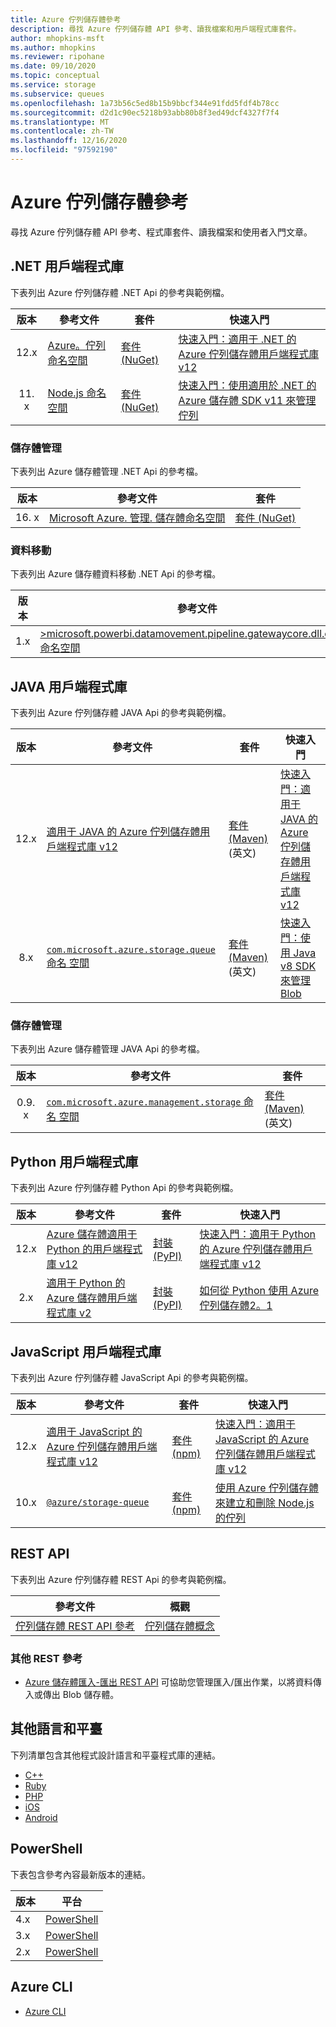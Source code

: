 ```yaml
---
title: Azure 佇列儲存體參考
description: 尋找 Azure 佇列儲存體 API 參考、讀我檔案和用戶端程式庫套件。
author: mhopkins-msft
ms.author: mhopkins
ms.reviewer: ripohane
ms.date: 09/10/2020
ms.topic: conceptual
ms.service: storage
ms.subservice: queues
ms.openlocfilehash: 1a73b56c5ed8b15b9bbcf344e91fdd5fdf4b78cc
ms.sourcegitcommit: d2d1c90ec5218b93abb80b8f3ed49dcf4327f7f4
ms.translationtype: MT
ms.contentlocale: zh-TW
ms.lasthandoff: 12/16/2020
ms.locfileid: "97592190"
---
```

# <a name="azure-queue-storage-reference"></a>Azure 佇列儲存體參考

尋找 Azure 佇列儲存體 API 參考、程式庫套件、讀我檔案和使用者入門文章。

## <a name="net-client-libraries"></a>.NET 用戶端程式庫

下表列出 Azure 佇列儲存體 .NET Api 的參考與範例檔。

|  版本  | 參考文件 | 套件 | 快速入門 |
| :-------: | ----------------------- | ------- | ---------- |
| 12.x | [Azure。佇列命名空間](/dotnet/api/azure.storage.queues) | [套件 (NuGet)](https://www.nuget.org/packages/azure.storage.queues/) | [快速入門：適用于 .NET 的 Azure 佇列儲存體用戶端程式庫 v12](./storage-quickstart-queues-dotnet.md) |
| 11. x | [Node.js 命名空間](/dotnet/api/microsoft.azure.storage.queue) | [套件 (NuGet)](https://www.nuget.org/packages/microsoft.azure.storage.queue/) | [快速入門：使用適用於 .NET 的 Azure 儲存體 SDK v11 來管理佇列](./storage-quickstart-queues-dotnet-legacy.md) |

### <a name="storage-management"></a>儲存體管理

下表列出 Azure 儲存體管理 .NET Api 的參考檔。

|  版本  | 參考文件 | 套件 |
| :-------: | ----------------------- | ------- |
| 16. x | [Microsoft Azure. 管理. 儲存體命名空間](/dotnet/api/microsoft.azure.management.storage) | [套件 (NuGet)](https://www.nuget.org/packages/microsoft.azure.management.storage/) |

### <a name="data-movement"></a>資料移動

下表列出 Azure 儲存體資料移動 .NET Api 的參考檔。

|  版本  | 參考文件 | 套件 |
| :-------: | ----------------------- | ------- |
| 1.x | [>microsoft.powerbi.datamovement.pipeline.gatewaycore.dll.config 命名空間](/dotnet/api/microsoft.azure.storage.datamovement) | [套件 (NuGet)](https://www.nuget.org/packages/microsoft.azure.storage.datamovement/) |

## <a name="java-client-libraries"></a>JAVA 用戶端程式庫

下表列出 Azure 佇列儲存體 JAVA Api 的參考與範例檔。

|  版本  | 參考文件 | 套件 | 快速入門 |
| :-------: | ----------------------- | ------- | ---------- |
| 12.x | [適用于 JAVA 的 Azure 佇列儲存體用戶端程式庫 v12](/java/api/overview/azure/storage-queue-readme) | [套件 (Maven)](https://mvnrepository.com/artifact/com.azure/azure-storage-queue) \(英文\) | [快速入門：適用于 JAVA 的 Azure 佇列儲存體用戶端程式庫 v12](./storage-quickstart-queues-java.md) |
| 8.x | [`com.microsoft.azure.storage.queue` 命名 空間](/java/api/com.microsoft.azure.storage.queue) | [套件 (Maven)](https://mvnrepository.com/artifact/com.microsoft.azure/azure-storage) \(英文\) | [快速入門：使用 Java v8 SDK 來管理 Blob](../blobs/storage-quickstart-blobs-java-legacy.md) |

### <a name="storage-management"></a>儲存體管理

下表列出 Azure 儲存體管理 JAVA Api 的參考檔。

|  版本  | 參考文件 | 套件 |
| :-------: | ----------------------- | ------- |
| 0.9. x | [`com.microsoft.azure.management.storage` 命名 空間](/java/api/overview/azure/storage/management) | [套件 (Maven)](https://mvnrepository.com/artifact/com.microsoft.azure/azure-svc-mgmt-storage) \(英文\) |

## <a name="python-client-libraries"></a>Python 用戶端程式庫

下表列出 Azure 佇列儲存體 Python Api 的參考與範例檔。

|  版本  | 參考文件 | 套件 | 快速入門 |
| :-------: | ----------------------- | ------- | ---------- |
| 12.x | [Azure 儲存體適用于 Python 的用戶端程式庫 v12](/azure/developer/python/sdk/storage/overview) | [封裝 (PyPI) ](https://pypi.org/project/azure-storage-queue/) | [快速入門：適用于 Python 的 Azure 佇列儲存體用戶端程式庫 v12](./storage-quickstart-queues-python.md) |
| 2.x | [適用于 Python 的 Azure 儲存體用戶端程式庫 v2](/azure/developer/python/sdk/storage/overview?view=storage-py-v2&preserve-view=true) | [封裝 (PyPI) ](https://pypi.org/project/azure-storage-queue/2.1.0/) | [如何從 Python 使用 Azure 佇列儲存體2。1](./storage-python-how-to-use-queue-storage.md) |

## <a name="javascript-client-libraries"></a>JavaScript 用戶端程式庫

下表列出 Azure 佇列儲存體 JavaScript Api 的參考與範例檔。

|  版本  | 參考文件 | 套件 | 快速入門 |
| :-------: | ----------------------- | ------- | ---------- |
| 12.x | [適用于 JavaScript 的 Azure 佇列儲存體用戶端程式庫 v12](/javascript/api/overview/azure/storage-queue-readme) | [套件 (npm)](https://www.npmjs.com/package/@azure/storage-queue) | [快速入門：適用于 JavaScript 的 Azure 佇列儲存體用戶端程式庫 v12](./storage-quickstart-queues-nodejs.md) |
| 10.x | [`@azure/storage-queue`](/javascript/api/@azure/storage-queue/?view=azure-node-legacy&preserve-view=true) | [套件 (npm)](https://www.npmjs.com/package/@azure/storage-queue/v/10.3.0) | [使用 Azure 佇列儲存體來建立和刪除 Node.js的佇列 ](./storage-nodejs-how-to-use-queues.md) |

## <a name="rest-apis"></a>REST API

下表列出 Azure 佇列儲存體 REST Api 的參考與範例檔。

| 參考文件 | 概觀 |
| ----------------------- | -------- |
| [佇列儲存體 REST API 參考](/rest/api/storageservices/queue-service-rest-api) | [佇列儲存體概念](/rest/api/storageservices/queue-service-concepts) |

### <a name="other-rest-reference"></a>其他 REST 參考

- [Azure 儲存體匯入-匯出 REST API](/rest/api/storageimportexport/) 可協助您管理匯入/匯出作業，以將資料傳入或傳出 Blob 儲存體。

## <a name="other-languages-and-platforms"></a>其他語言和平臺

下列清單包含其他程式設計語言和平臺程式庫的連結。

- [C++](https://azure.github.io/azure-storage-cpp)
- [Ruby](https://azure.github.io/azure-storage-ruby)
- [PHP](https://azure.github.io/azure-storage-php/)
- [iOS](https://azure.github.io/azure-storage-ios/)
- [Android](https://azure.github.io/azure-storage-android)

## <a name="powershell"></a>PowerShell

下表包含參考內容最新版本的連結。

| 版本 | 平台 |
| ------- | -------- |
|  4.x | [PowerShell](/powershell/module/az.storage/?view=azps-4.6.1&preserve-view=true) |
|  3.x | [PowerShell](/powershell/module/az.storage/?view=azps-3.8.0&preserve-view=true) |
|  2.x | [PowerShell](/powershell/module/az.storage/?view=azps-2.8.0&preserve-view=true) |

## <a name="azure-cli"></a>Azure CLI

- [Azure CLI](/cli/azure/storage)
